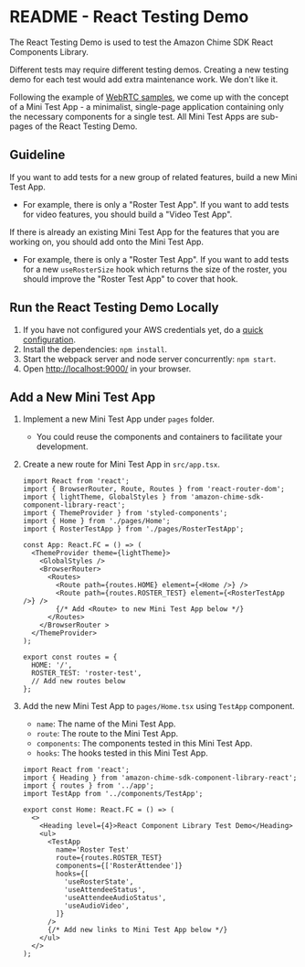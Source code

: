 # README - React Testing Demo

The React Testing Demo is used to test the Amazon Chime SDK React Components Library.

Different tests may require different testing demos. Creating a new testing demo for each test would add extra maintenance work. We don't like it.

Following the example of [WebRTC samples](https://webrtc.github.io/samples/), we come up with the concept of a Mini Test App - a minimalist, single-page application containing only the necessary components for a single test. All Mini Test Apps are sub-pages of the React Testing Demo.

## Guideline

If you want to add tests for a new group of related features, build a new Mini Test App.

* For example, there is only a "Roster Test App". If you want to add tests for video features, you should build a "Video Test App".

If there is already an existing Mini Test App for the features that you are working on, you should add onto the Mini Test App.

* For example, there is only a "Roster Test App". If you want to add tests for a new `useRosterSize` hook which returns the size of the roster, you should improve the "Roster Test App" to cover that hook.

## Run the React Testing Demo Locally

1. If you have not configured your AWS credentials yet, do a [quick configuration](https://docs.aws.amazon.com/cli/latest/userguide/cli-configure-quickstart.html).
2. Install the dependencies: `npm install`.
3. Start the webpack server and node server concurrently: `npm start`.
4. Open <http://localhost:9000/> in your browser.

## Add a New Mini Test App

1. Implement a new Mini Test App under `pages` folder.
   * You could reuse the components and containers to facilitate your development.

2. Create a new route for Mini Test App in `src/app.tsx`.

    ```tsx
    import React from 'react';
    import { BrowserRouter, Route, Routes } from 'react-router-dom';
    import { lightTheme, GlobalStyles } from 'amazon-chime-sdk-component-library-react';
    import { ThemeProvider } from 'styled-components';
    import { Home } from './pages/Home';
    import { RosterTestApp } from './pages/RosterTestApp';
    
    const App: React.FC = () => (
      <ThemeProvider theme={lightTheme}>
        <GlobalStyles />
        <BrowserRouter>
          <Routes>
            <Route path={routes.HOME} element={<Home />} />
            <Route path={routes.ROSTER_TEST} element={<RosterTestApp />} />
            {/* Add <Route> to new Mini Test App below */}
          </Routes>
        </BrowserRouter >
      </ThemeProvider>
    );
    
    export const routes = {
      HOME: '/',
      ROSTER_TEST: 'roster-test',
      // Add new routes below
    };
    ```

3. Add the new Mini Test App to `pages/Home.tsx` using `TestApp` component.
    * `name`: The name of the Mini Test App.
    * `route`: The route to the Mini Test App.
    * `components`: The components tested in this Mini Test App.
    * `hooks`: The hooks tested in this Mini Test App.

    ```tsx
    import React from 'react';
    import { Heading } from 'amazon-chime-sdk-component-library-react';
    import { routes } from '../app';
    import TestApp from '../components/TestApp';
    
    export const Home: React.FC = () => (
      <>
        <Heading level={4}>React Component Library Test Demo</Heading>
        <ul>
          <TestApp
            name='Roster Test'
            route={routes.ROSTER_TEST}
            components={['RosterAttendee']}
            hooks={[
              'useRosterState',
              'useAttendeeStatus',
              'useAttendeeAudioStatus',
              'useAudioVideo',
            ]}
          />
          {/* Add new links to Mini Test App below */}
        </ul>
      </>
    );
    ```
